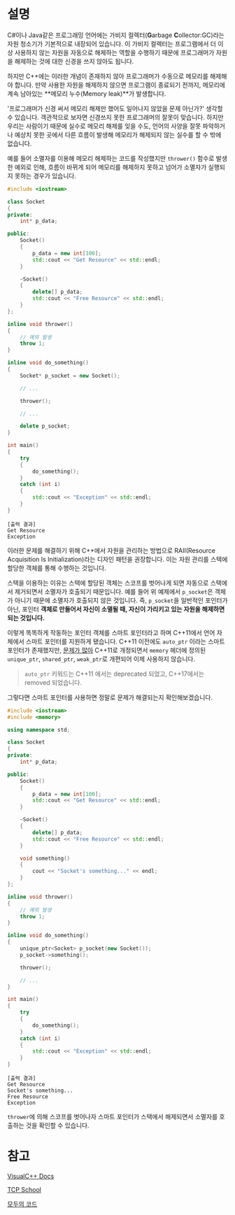 # 설명

C#이나 Java같은 프로그래밍 언어에는 가비지 컬렉터(**G**arbage **C**ollector:GC)라는 자원 청소기가 기본적으로 내장되어 있습니다. 이 가비지 컬렉터는 프로그램에서 더 이상 사용하지 않는 자원을 자동으로 해제하는 역할을 수행하기 때문에 프로그래머가 자원을 해제하는 것에 대한 신경을 쓰지 않아도 됩니다.

하지만 C++에는 이러한 개념이 존재하지 않아 프로그래머가 수동으로 메모리를 해제해야 합니다. 만약 사용한 자원을 해제하지 않으면 프로그램이 종료되기 전까지, 메모리에 계속 남아있는 **메모리 누수(Memory leak)**가 발생합니다.

'프로그래머가 신경 써서 메모리 해제만 했어도 일어나지 않았을 문제 아닌가?' 생각할 수 있습니다. 객관적으로 보자면 신경쓰지 못한 프로그래머의 잘못이 맞습니다. 하지만 우리는 사람이기 때문에 실수로 메모리 해제를 잊을 수도, 언어의 사양을 잘못 파악하거나 예상치 못한 곳에서 다른 흐름이 발생해 메모리가 해제되지 않는 실수를 할 수 밖에 없습니다.

예를 들어 소멸자를 이용해 메모리 해제하는 코드를 작성했지만 `thrower()` 함수로 발생한 예외로 인해, 흐름이 바뀌게 되어 메모리를 해제하지 못하고 넘어가 소멸자가 실행되지 못하는 경우가 있습니다.

```cpp
#include <iostream>

class Socket
{
private:
	int* p_data;

public:
	Socket()
	{
		p_data = new int[100];
		std::cout << "Get Resource" << std::endl;
	}

	~Socket()
	{
		delete[] p_data;
		std::cout << "Free Resource" << std::endl;
	}
};

inline void thrower()
{
	// 예외 발생
	throw 1;
}

inline void do_something()
{
	Socket* p_socket = new Socket();

	// ...

	thrower();

	// ...

	delete p_socket;
}

int main()
{
	try
	{
		do_something();
	}
	catch (int i)
	{
		std::cout << "Exception" << std::endl;
	}
}
```

```
[출력 결과]
Get Resource
Exception
```

이러한 문제를 해결하기 위해 C++에서 자원을 관리하는 방법으로 RAII(Resource Acquisition Is Initialization)라는 디자인 패턴을 권장합니다. 이는 자원 관리를 스택에 할당한 객체를 통해 수행하는 것입니다.

스택을 이용하는 이유는 스택에 할당된 객체는 스코프를 벗어나게 되면 자동으로 스택에서 제거되면서 소멸자가 호출되기 때문입니다. 예를 들어 위 예제에서 `p_socket`은 객체가 아니기 때문에 소멸자가 호출되지 않은 것입니다. 즉, `p_socket`을 일반적인 포인터가 아닌, 포인터 **객체로 만들어서 자신이 소멸될 때, 자신이 가리키고 있는 자원을 해제하면 되는 것입니다.**

이렇게 똑똑하게 작동하는 포인터 객체를 스마트 포인터라고 하며 C++11에서 언어 자체에서 스마트 포인터를 지원하게 됐습니다. C++11 이전에도 `auto_ptr` 이라는 스마트 포인터가 존재했지만, [문제가 많아](https://stackoverflow.com/questions/3697686/why-is-auto-ptr-being-deprecated) C++11로 개정되면서 `memory` 헤더에 정의된 `unique_ptr`, `shared_ptr`, `weak_ptr`로 개편되어 이제 사용하지 않습니다.

> `auto_ptr` 키워드는 C++11 에서는 deprecated 되었고, C++17에서는 removed 되었습니다.

그렇다면 스마트 포인터를 사용하면 정말로 문제가 해결되는지 확인해보겠습니다.

```cpp
#include <iostream>
#include <memory>

using namespace std;

class Socket
{
private:
	int* p_data;

public:
	Socket()
	{
		p_data = new int[100];
		std::cout << "Get Resource" << std::endl;
	}

	~Socket()
	{
		delete[] p_data;
		std::cout << "Free Resource" << std::endl;
	}

	void something()
	{
		cout << "Socket's something..." << endl;
	}
};

inline void thrower()
{
	// 예외 발생
	throw 1;
}

inline void do_something()
{
	unique_ptr<Socket> p_socket(new Socket());
	p_socket->something();

	thrower();

	// ...
}

int main()
{
	try
	{
		do_something();
	}
	catch (int i)
	{
		std::cout << "Exception" << std::endl;
	}
}
```

```plaintext
[출력 결과]
Get Resource
Socket's something...
Free Resource
Exception
```

`thrower`에 의해 스코프를 벗어나자 스마트 포인터가 스택에서 해제되면서 소멸자를 호출하는 것을 확인할 수 있습니다.

# 참고

[VisualC++ Docs](https://learn.microsoft.com/ko-kr/cpp/cpp/smart-pointers-modern-cpp?view=msvc-170)

[TCP School](https://www.tcpschool.com/cpp/cpp_template_smartPointer)

[모두의 코드](https://modoocode.com/229)

